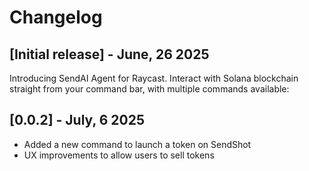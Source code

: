 # Changelog

## [Initial release] - June, 26 2025

Introducing SendAI Agent for Raycast. Interact with Solana blockchain straight from your command bar, with multiple commands available:

## [0.0.2] - July, 6 2025

- Added a new command to launch a token on SendShot
- UX improvements to allow users to sell tokens
